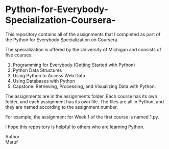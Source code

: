 # Python-for-Everybody-Specialization-Coursera-
This repository contains all of the assignments that I completed as part of the Python for Everybody Specialization on Coursera.

The specialization is offered by the University of Michigan and consists of five courses:

   1. Programming for Everybody (Getting Started with Python)
   2. Python Data Structures
   3. Using Python to Access Web Data
   4. Using Databases with Python
   5. Capstone: Retrieving, Processing, and Visualizing Data with Python.

  The assignments are in the assignments folder. Each course has its own folder, and each assignment has its own file. The files are all in Python, and they are named according to the assignment number.

For example, the assignment for Week 1 of the first course is named 1.py.

I hope this repository is helpful to others who are learning Python.

Author  
Maruf
